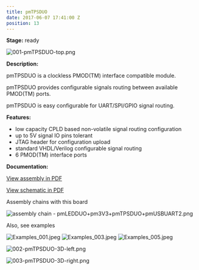 ```yaml
---
title: pmTPSDUO
date: 2017-06-07 17:41:00 Z
position: 13
---
```


**Stage:** ready

![001-pmTPSDUO-top.png](/uploads/pmTPSDUO/001-pmTPSDUO-top.png)

**Description:**

pmTPSDUO is a clockless PMOD(TM) interface compatible module.

pmTPSDUO provides configurable signals routing between available PMOD(TM) ports. 

pmTPSDUO is easy configurable for UART/SPI/GPIO signal routing.

**Features:**

* low capacity CPLD based non-volatile signal routing configuration
* up to 5V signal IO pins tolerant
* JTAG header for configuration upload
* standard VHDL/Verilog configurable signal routing
* 6 PMOD(TM) interface ports

**Documentation:**

[View assembly in PDF](/uploads/pmTPSDUO/SCH_Assembly_pmTPSDUO.pdf)

[View schematic in PDF](/uploads/pmTPSDUO/SCH_pmTPSDUO.pdf)

Assembly chains with this board

![assembly chain - pmLEDDUO+pm3V3+pmTPSDUO+pmUSBUART2.png](/uploads/pmTPSDUO/assembly%20chain%20-%20pmLEDDUO+pm3V3+pmTPSDUO+pmUSBUART2.png)

Also, see examples

![Examples_001.jpeg](/uploads/pmTPSDUO/Examples_001.jpeg)
![Examples_003.jpeg](/uploads/pmTPSDUO/Examples_003.jpeg)
![Examples_005.jpeg](/uploads/pmTPSDUO/Examples_005.jpeg)

![002-pmTPSDUO-3D-left.png](/uploads/pmTPSDUO/002-pmTPSDUO-3D-left.png)

![003-pmTPSDUO-3D-right.png](/uploads/pmTPSDUO/003-pmTPSDUO-3D-right.png)
